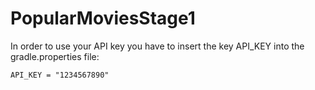 # PopularMoviesStage1

In order to use your API key you have to insert the key API_KEY into the gradle.properties file:
```
API_KEY = "1234567890"
```



